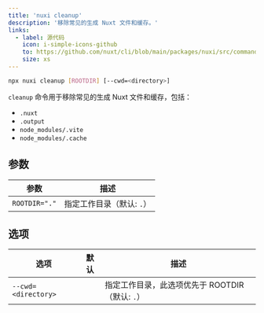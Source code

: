 ```yaml
---
title: 'nuxi cleanup'
description: '移除常见的生成 Nuxt 文件和缓存。'
links:
  - label: 源代码
    icon: i-simple-icons-github
    to: https://github.com/nuxt/cli/blob/main/packages/nuxi/src/commands/cleanup.ts
    size: xs
---
```


<!--cleanup-cmd-->
```bash [Terminal]
npx nuxi cleanup [ROOTDIR] [--cwd=<directory>]
```
<!--/cleanup-cmd-->

`cleanup` 命令用于移除常见的生成 Nuxt 文件和缓存，包括：

- `.nuxt`
- `.output`
- `node_modules/.vite`
- `node_modules/.cache`

## 参数

<!--cleanup-args-->
参数 | 描述
--- | ---
`ROOTDIR="."` | 指定工作目录（默认: `.`）
<!--/cleanup-args-->

## 选项

<!--cleanup-opts-->
选项 | 默认 | 描述
--- | --- | ---
`--cwd=<directory>` |  | 指定工作目录，此选项优先于 ROOTDIR（默认: `.`）
<!--/cleanup-opts-->

